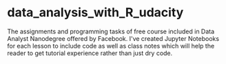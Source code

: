 # data_analysis_with_R_udacity
The assignments and programming tasks of free course included in Data Analyst Nanodegree offered by Facebook. I've created Jupyter Notebooks for each lesson to include code as well as class notes which will help the reader to get tutorial experience rather than just dry code. 

